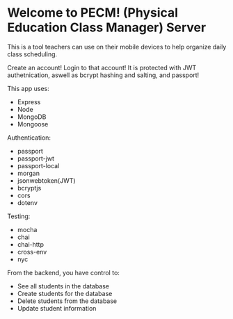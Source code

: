 <h1>Welcome to PECM! (Physical Education Class Manager) Server</h1>

This is a tool teachers can use on their mobile devices to help organize daily class scheduling. 

Create an account!
Login to that account! It is protected with JWT authetnication, aswell as bcrypt hashing and salting, and passport!

This app uses:
- Express
- Node
- MongoDB
- Mongoose

Authentication:
- passport
- passport-jwt
- passport-local
- morgan
- jsonwebtoken(JWT)
- bcryptjs
- cors
- dotenv

Testing:
- mocha
- chai
- chai-http
- cross-env
- nyc

From the backend, you have control to:
- See all students in the database
- Create students for the database
- Delete students from the database
- Update student information